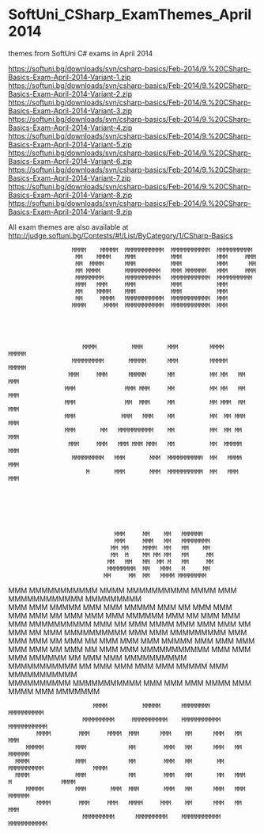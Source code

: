 SoftUni_CSharp_ExamThemes_April2014
===================================

themes from SoftUni C# exams in April 2014

https://softuni.bg/downloads/svn/csharp-basics/Feb-2014/9.%20CSharp-Basics-Exam-April-2014-Variant-1.zip
https://softuni.bg/downloads/svn/csharp-basics/Feb-2014/9.%20CSharp-Basics-Exam-April-2014-Variant-2.zip
https://softuni.bg/downloads/svn/csharp-basics/Feb-2014/9.%20CSharp-Basics-Exam-April-2014-Variant-3.zip
https://softuni.bg/downloads/svn/csharp-basics/Feb-2014/9.%20CSharp-Basics-Exam-April-2014-Variant-4.zip
https://softuni.bg/downloads/svn/csharp-basics/Feb-2014/9.%20CSharp-Basics-Exam-April-2014-Variant-5.zip
https://softuni.bg/downloads/svn/csharp-basics/Feb-2014/9.%20CSharp-Basics-Exam-April-2014-Variant-6.zip
https://softuni.bg/downloads/svn/csharp-basics/Feb-2014/9.%20CSharp-Basics-Exam-April-2014-Variant-7.zip
https://softuni.bg/downloads/svn/csharp-basics/Feb-2014/9.%20CSharp-Basics-Exam-April-2014-Variant-8.zip
https://softuni.bg/downloads/svn/csharp-basics/Feb-2014/9.%20CSharp-Basics-Exam-April-2014-Variant-9.zip


All exam themes are also available at http://judge.softuni.bg/Contests/#!/List/ByCategory/1/CSharp-Basics


                                                                                                                                                                                                                                     
                      MMMM    MMMMM  MMMMMMMMMMM  MMMMMMMMMMM  MMMMMMMMMM                           
                       MM    MMMM    MMM          MMM          MMM     MMM                          
                       MM  MMMM      MMM          MMM          MMM      MM                          
                       MM MMMM       MMMMMMMMMM   MMM MMMMMM   MMM     MMM                          
                       MMMMMMMM      MMMMMMMMMM   MMMMMMMMMMM  MMMMMMMMMM                           
                       MMM   MMM     MMM          MMM          MMM                                  
                       MM    MMMM    MMM          MMM          MMM                                  
                       MM     MMMM   MMMMMMMMMMM  MMMMMMMMMMM  MMM                                  
                      MMMM     MMMM  MMMMMMMMMMM  MMMMMMMMMMM  MMM                                  
                                                                                                    
                                                                                                    
                                                                                                    
                                                                                                    
                                                                                                    
                         MMMM          MMM       MMM         MMMM     MMMMM                         
                      MMMMMMMMM       MMMMM      MMM         MMMMM    MMMMM                         
                     MMM     MMM      MMMMM      MM          MM MM   MM MMM                         
                    MMM              MMM MMM     MM          MM MM   MM MMM                         
                    MMM              MM  MMM     MM          MM MMM  MM MMM                         
                    MMM             MMM   MMM    MM          MM  MM MMM MMM                         
                    MMM       MM   MMMMMMMMMM    MM          MM  MM MM  MMM                         
                     MMM     MMM   MMM MMM MMM   MM          MM  MMMMM  MMM                         
                      MMMMMMMMM   MMM       MMM  MMMMMMMMMM  MM   MMMM  MMM                         
                          M       MMM       MMM  MMMMMMMMMM  MM   MMM   MMM                         
                                                                                                    
                                                                                                    
                                                                                                    
                                                                                                    
                                                                                                    
                                                                                                    
                                                                                                    
                                  MMM     MM    MM   MMMMMM                                         
                                  MMM     MMM   MM   MMMMMMMM                                       
                                 MM MM    MMMM  MM   MM    MM                                       
                                 MM  M    MM MM MM   MM     MM                                      
                                MM   MM   MM  MM M   MM     MM                                      
                                MMMMMMMM  MM   MMM   M     MM                                       
                               MM     MM  MM   MMMM MMMMMMMM                                        
                                                                                                    
                                                                                                    
                                                                                                    
                                                                                                    
                                                                                                    
                                                                                                    
 MMM         MMMMMMMMMMM      MMMM      MMMMMMMMMM    MMMM     MMM       MMMMMMMMMMMM   MMMMMMMMM   
 MMM         MMM             MMMMM      MMM     MMM   MMMMM    MMM            MM       MMM     MMM  
 MMM         MMM             MM MMM     MMM      MMM  MMMMMM   MMM            MM      MMM       MMM 
 MMM         MMMMMMMMMM     MMM  MM     MMM    MMMM   MMM MMM  MMM            MM      MMM        MM 
 MMM         MMMMMMMMMM    MMM   MMM    MMMMMMMMM     MMM MMM  MMM            MM      MMM        MM 
 MMM         MMM           MMM MMMMM    MMM   MMM     MMM  MMM MMM            MM      MMM        MM 
 MMM         MMM          MMMMMMMMMMM   MMM    MMM    MMM   MMMMMM            MM      MMM       MMM 
 MMMMMMMMMM  MMMMMMMMMMM  MM       MMM  MMM     MMM   MMM    MMMMM           MMM       MMMMMMMMMMM  
 MMMMMMMMMM  MMMMMMMMMMM MMM       MMM  MMM      MMMM MMM     MMMM           MMM         MMMMMMM    
                                                                                                    
                                                                                                    
                                                                                                    
                                                                                                    
                                                                                                    
                            MMMM          MMMMM      MMMMMMMM       MMMMMMMMMM                      
                         MMMMMMMMM     MMMMMMMMMM    MMMMMMMMMMM    MMMMMMMMMMM                     
            MMMM        MMM     MMMM  MMM      MMM    MM      MMM   MM                MMM           
         MMMMM         MMM            MM        MMM   MM      MMM   MM                 MMMMMM       
      MMMM             MMM            MM        MMM   MM       MM   MMMMMMMMMM              MMMM    
      MMMM             MMM            MM        MMM   MM       MM   MMM      M              MMMM    
         MMMMM         MMM       MMM  MMM       MMM   MM      MMM   MMM                MMMMMM       
            MMMM        MMM     MMM   MMMM     MMM    MM      MMM   MM                MMM           
                         MMMMMMMMM      MMMMMMMMM    MMMMMMMMMMM    MMMMMMMMMMM                     
                                                                                                    

